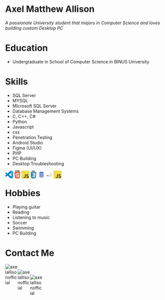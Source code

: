 # Axel Matthew Allison
*A passionate University student that majors in Computer Science and loves building custom Desktop PC*

# Education
* Undergraduate in School of Computer Science in BINUS University

# Skills
* SQL Server
* MYSQL
* MIcrosoft SQL Server
* Database Management Systems
* C, C++, C#
* Python
* Javascript
* css
* Penetration Testing
* Android Studio
* Figma (UI/UX)
* PHP
* PC Building
* Desktop Troubleshooting

<img align="left" alt="Visual Studio Code" width="26px" src="https://raw.githubusercontent.com/github/explore/80688e429a7d4ef2fca1e82350fe8e3517d3494d/topics/visual-studio-code/visual-studio-code.png" />
<img align="left" alt="HTML5" width="26px" src="https://raw.githubusercontent.com/github/explore/80688e429a7d4ef2fca1e82350fe8e3517d3494d/topics/html/html.png" />
<img align="left" alt="Javascript" width="26px" src="https://raw.githubusercontent.com/github/explore/80688e429a7d4ef2fca1e82350fe8e3517d3494d/topics/javascript/javascript.png" />
<img align="left" alt="CSS" width="26px" src="https://raw.githubusercontent.com/github/explore/80688e429a7d4ef2fca1e82350fe8e3517d3494d/topics/css/css.png" />
<img align="left" alt="SQL" width="26px" src="https://raw.githubusercontent.com/github/explore/80688e429a7d4ef2fca1e82350fe8e3517d3494d/topics/sql/sql.png" />
<img align="left" alt="MYSQL" width="26px" src="https://raw.githubusercontent.com/github/explore/80688e429a7d4ef2fca1e82350fe8e3517d3494d/topics/mysql/mysql.png" />
<img align="left" alt="Javascript" width="26px" src="https://raw.githubusercontent.com/github/explore/80688e429a7d4ef2fca1e82350fe8e3517d3494d/topics/javascript/javascript.png" />

<br />

# Hobbies
* Playing guitar
* Reading
* Listening to music
* Soccer
* Swimming
* PC Building

# Contact Me
[<img align="left" alt="axelallisonofficial" width="40px" src="https://cdn.jsdelivr.net/npm/simple-icons@v3/icons/linkedin.svg" />][linkedin]
<br />
[<img align="left" alt="axelallisonofficial" width="40px" src="https://cdn.jsdelivr.net/npm/simple-icons@v3/icons/facebook.svg" />][facebook]
<br />
[<img align="left" alt="axelallisonofficial" width="40px" src="https://cdn.jsdelivr.net/npm/simple-icons@v3/icons/instagram.svg" />][instagram]
  
  
  
  
[linkedin]: https://www.linkedin.com/in/axel-allison/
[facebook]: https://www.facebook.com/profile.php?id=100004519636875
[instagram]: https://www.instagram.com/kaito9466/
